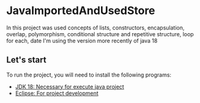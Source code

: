 # JavaImportedAndUsedStore
In this project was used concepts of lists, constructors, encapsulation, overlap, polymorphism, conditional structure and repetitive structure, loop for each, date 
I'm using the version more recently of java 18

## Let's start

To run the project, you will need to install the following programs:

- [JDK 18: Necessary for execute java project](https://www.oracle.com/java/technologies/javase/jdk18-archive-downloads.html)
- [Eclipse: For project development](https://www.eclipse.org/downloads/download.php?file=/oomph/epp/2022-09/R/eclipse-inst-jre-win64.exe)

